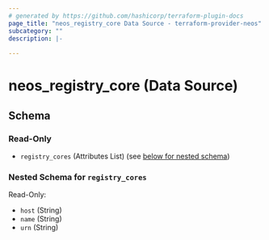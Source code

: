 ```yaml
---
# generated by https://github.com/hashicorp/terraform-plugin-docs
page_title: "neos_registry_core Data Source - terraform-provider-neos"
subcategory: ""
description: |-
  
---
```


# neos_registry_core (Data Source)





<!-- schema generated by tfplugindocs -->
## Schema

### Read-Only

- `registry_cores` (Attributes List) (see [below for nested schema](#nestedatt--registry_cores))

<a id="nestedatt--registry_cores"></a>
### Nested Schema for `registry_cores`

Read-Only:

- `host` (String)
- `name` (String)
- `urn` (String)
